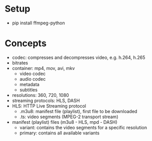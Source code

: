 # Setup
- pip install ffmpeg-python

# Concepts
- codec: compresses and decompresses video, e.g. h.264, h.265
- bitrates
- container: mp4, mov, avi, mkv
    - video codec
    - audio codec
    - metadata
    - subtitles
- resolutions: 360, 720, 1080
- streaming protocols: HLS, DASH
- HLS: HTTP Live Streaming protocol
    - .m3u8: manifest file (playlist), first file to be downloaded
    - .ts: video segments (MPEG-2 transport stream)
- manifest (playlist) files (m3u8 - HLS, mpd - DASH)
    - variant: contains the video segments for a specific resolution
    - primary: contains all available variants